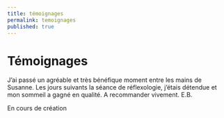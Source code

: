 ```yaml
---
title: témoignages
permalink: temoignages
published: true
---
```


# Témoignages

J’ai passé un agréable et très bénéfique moment entre les mains de Susanne.
Les jours suivants la séance de réflexologie, j’étais détendue et mon sommeil a gagné en qualité.
A recommander vivement.
E.B.



<div class="row">
<div class="col-md-12 text-center">
<p class="lead">En cours de création</p>
<p><i style="font-size:60pt; color:#AAA; margin-top:40px;" class="fa fa-cog"></i></p>
</div>
</div>

